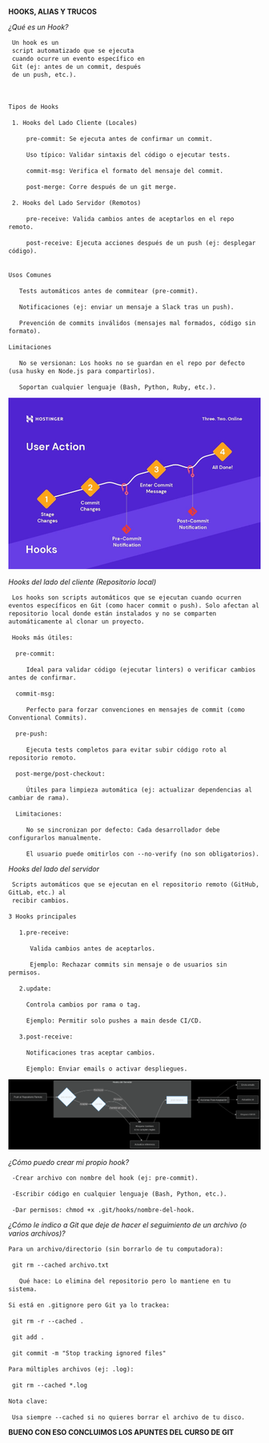 **HOOKS, ALIAS Y TRUCOS**

  *¿Qué es un Hook?*

     Un hook es un 
     script automatizado que se ejecuta 
     cuando ocurre un evento específico en 
     Git (ej: antes de un commit, después 
     de un push, etc.).



    Tipos de Hooks

     1. Hooks del Lado Cliente (Locales)

         pre-commit: Se ejecuta antes de confirmar un commit.

         Uso típico: Validar sintaxis del código o ejecutar tests.

         commit-msg: Verifica el formato del mensaje del commit.

         post-merge: Corre después de un git merge.

     2. Hooks del Lado Servidor (Remotos)

         pre-receive: Valida cambios antes de aceptarlos en el repo remoto.

         post-receive: Ejecuta acciones después de un push (ej: desplegar código).


    Usos Comunes

       Tests automáticos antes de commitear (pre-commit).

       Notificaciones (ej: enviar un mensaje a Slack tras un push).

       Prevención de commits inválidos (mensajes mal formados, código sin formato).

    Limitaciones

       No se versionan: Los hooks no se guardan en el repo por defecto (usa husky en Node.js para compartirlos).

       Soportan cualquier lenguaje (Bash, Python, Ruby, etc.).

  ![hook](imagenes/git-hooks.jpg)     

  *Hooks del lado del cliente (Repositorio local)*

     Los hooks son scripts automáticos que se ejecutan cuando ocurren eventos específicos en Git (como hacer commit o push). Solo afectan al repositorio local donde están instalados y no se comparten automáticamente al clonar un proyecto.

     Hooks más útiles:

      pre-commit:

         Ideal para validar código (ejecutar linters) o verificar cambios antes de confirmar.

      commit-msg:

         Perfecto para forzar convenciones en mensajes de commit (como Conventional Commits).

      pre-push:

         Ejecuta tests completos para evitar subir código roto al repositorio remoto.

      post-merge/post-checkout:

         Útiles para limpieza automática (ej: actualizar dependencias al cambiar de rama).

      Limitaciones:

         No se sincronizan por defecto: Cada desarrollador debe configurarlos manualmente.

         El usuario puede omitirlos con --no-verify (no son obligatorios).

  *Hooks del lado del servidor*

     Scripts automáticos que se ejecutan en el repositorio remoto (GitHub, GitLab, etc.) al 
     recibir cambios.

    3 Hooks principales

       1.pre-receive:

          Valida cambios antes de aceptarlos.

          Ejemplo: Rechazar commits sin mensaje o de usuarios sin permisos.

       2.update:

         Controla cambios por rama o tag.

         Ejemplo: Permitir solo pushes a main desde CI/CD.

       3.post-receive:

         Notificaciones tras aceptar cambios.

         Ejemplo: Enviar emails o activar despliegues.

 
![2021](imagenes/201.png)

  *¿Cómo puedo crear mi propio hook?*

     -Crear archivo con nombre del hook (ej: pre-commit).

     -Escribir código en cualquier lenguaje (Bash, Python, etc.).

     -Dar permisos: chmod +x .git/hooks/nombre-del-hook.


  *¿Cómo le indico a Git que deje de hacer el seguimiento de un archivo (o varios archivos)?*

    Para un archivo/directorio (sin borrarlo de tu computadora):

     git rm --cached archivo.txt

       Qué hace: Lo elimina del repositorio pero lo mantiene en tu sistema.

    Si está en .gitignore pero Git ya lo trackea:

     git rm -r --cached .
     
     git add .
     
     git commit -m "Stop tracking ignored files"

    Para múltiples archivos (ej: .log):

     git rm --cached *.log

    Nota clave:

     Usa siempre --cached si no quieres borrar el archivo de tu disco.

**BUENO CON ESO CONCLUIMOS LOS APUNTES DEL CURSO DE GIT**
